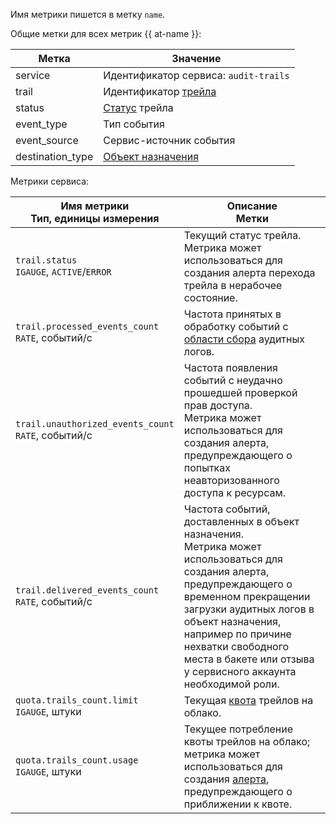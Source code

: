 Имя метрики пишется в метку `name`.

Общие метки для всех метрик {{ at-name }}:

| Метка | Значение |
| --- | --- |
service | Идентификатор сервиса: `audit-trails`
trail | Идентификатор [трейла](../../../audit-trails/concepts/trail.md) |
status | [Статус](../../../audit-trails/concepts/trail.md#status) трейла |
event_type | Тип события |
event_source | Сервис-источник события |
destination_type | [Объект назначения](../../../audit-trails/concepts/trail.md#target) |

Метрики сервиса:

| Имя метрики<br>Тип, единицы измерения | Описание<br>Метки |
| --- | --- |
`trail.status`<br>`IGAUGE`, `ACTIVE`/`ERROR` | Текущий статус трейла.<br>Метрика может использоваться для создания алерта перехода трейла в нерабочее состояние. |
`trail.processed_events_count`<br>`RATE`, событий/с | Частота принятых в обработку событий с [области сбора](../../../audit-trails/concepts/trail.md#collecting-area) аудитных логов. |
`trail.unauthorized_events_count`<br>`RATE`, событий/с | Частота появления событий с неудачно прошедшей проверкой прав доступа.<br>Метрика может использоваться для создания алерта, предупреждающего о попытках неавторизованного доступа к ресурсам. |
`trail.delivered_events_count`<br>`RATE`, событий/с | Частота событий, доставленных в объект назначения.<br>Метрика может использоваться для создания алерта, предупреждающего о временном прекращении загрузки аудитных логов в объект назначения, например по причине нехватки свободного места в бакете или отзыва у сервисного аккаунта необходимой роли. |
`quota.trails_count.limit`<br>`IGAUGE`, штуки | Текущая [квота](../../../audit-trails/concepts/limits.md) трейлов на облако. |
`quota.trails_count.usage`<br>`IGAUGE`, штуки | Текущее потребление квоты трейлов на облако; метрика может использоваться для создания [алерта](../../../monitoring/concepts/alerting.md), предупреждающего о приближении к квоте. |